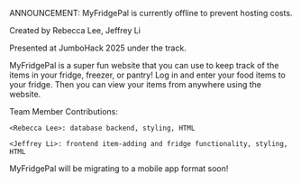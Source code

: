ANNOUNCEMENT: MyFridgePal is currently offline to prevent hosting costs.

Created by Rebecca Lee, Jeffrey Li

Presented at JumboHack 2025 under the <SUSTAINABILITY> track.

MyFridgePal is a super fun website that you can use to keep track of the items
in your fridge, freezer, or pantry! Log in and enter your food items to your 
fridge. Then you can view your items from anywhere using the website.

Team Member Contributions:

    <Rebecca Lee>: database backend, styling, HTML
    
    <Jeffrey Li>: frontend item-adding and fridge functionality, styling, HTML

MyFridgePal will be migrating to a mobile app format soon!
